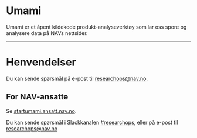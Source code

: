 Umami
=====

Umami er et åpent kildekode produkt-analyseverktøy som lar oss spore og analysere data på NAVs nettsider. 

---

# Henvendelser

Du kan sende spørsmål på e-post til [researchops@nav.no](mailto:researchops@nav.no).

## For NAV-ansatte

Se [startumami.ansatt.nav.no](https://startumami.ansatt.nav.no/).

Du kan sende spørsmål i Slackkanalen [#researchops](https://nav-it.slack.com/archives/C02UGFS2J4B), eller på e-post til [researchops@nav.no](mailto:researchops@nav.no)
